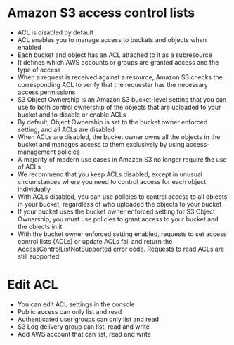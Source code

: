 
# Amazon S3 access control lists
- ACL is disabled by default
- ACL enables you to manage access to buckets and objects when enabled
- Each bucket and object has an ACL attached to it as a subresource
- It defines which AWS accounts or groups are granted access and the type of access
- When a request is received against a resource, Amazon S3 checks the corresponding ACL to verify that the requester 
  has the necessary access permissions 
- S3 Object Ownership is an Amazon S3 bucket-level setting that you can use to both control ownership of the objects 
  that are uploaded to your bucket and to disable or enable ACLs
- By default, Object Ownership is set to the bucket owner enforced setting, and all ACLs are disabled
- When ACLs are disabled, the bucket owner owns all the objects in the bucket and manages access to them exclusively by 
  using access-management policies 
- A majority of modern use cases in Amazon S3 no longer require the use of ACLs
- We recommend that you keep ACLs disabled, except in unusual circumstances where you need to control access for each 
  object individually
- With ACLs disabled, you can use policies to control access to all objects in your bucket, regardless of who uploaded 
  the objects to your bucket
- If your bucket uses the bucket owner enforced setting for S3 Object Ownership, you must use policies to grant access 
  to your bucket and the objects in it
- With the bucket owner enforced setting enabled, requests to set access control lists (ACLs) or update ACLs fail and 
  return the AccessControlListNotSupported error code. Requests to read ACLs are still supported
# Edit ACL
- You can edit ACL settings in the console
- Public access can only list and read
- Authenticated user groups can only list and read
- S3 Log delivery group can list, read and write
- Add AWS account that can list, read and write